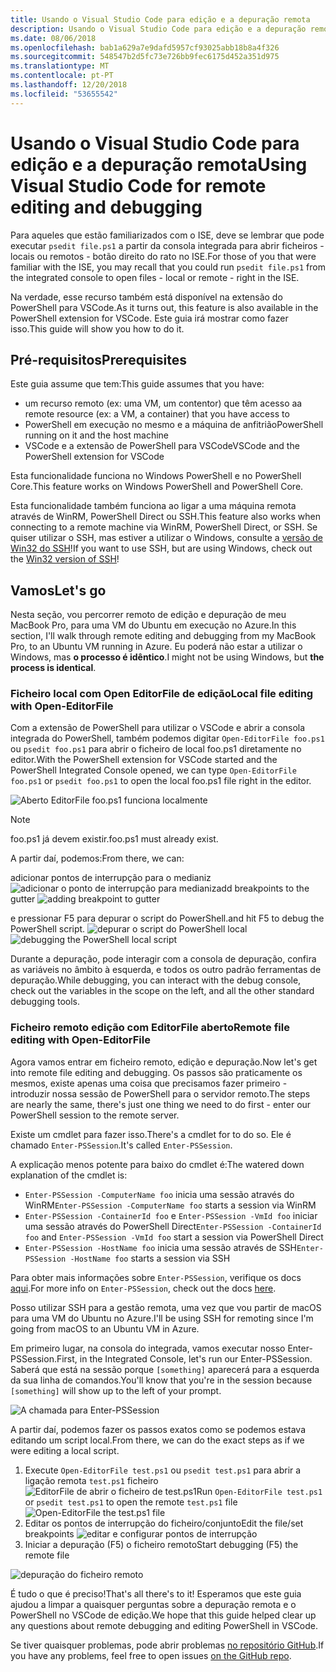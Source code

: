 ```yaml
---
title: Usando o Visual Studio Code para edição e a depuração remota
description: Usando o Visual Studio Code para edição e a depuração remota
ms.date: 08/06/2018
ms.openlocfilehash: bab1a629a7e9dafd5957cf93025abb18b8a4f326
ms.sourcegitcommit: 548547b2d5fc73e726bb9fec6175d452a351d975
ms.translationtype: MT
ms.contentlocale: pt-PT
ms.lasthandoff: 12/20/2018
ms.locfileid: "53655542"
---
```

# <a name="using-visual-studio-code-for-remote-editing-and-debugging"></a><span data-ttu-id="26ce6-103">Usando o Visual Studio Code para edição e a depuração remota</span><span class="sxs-lookup"><span data-stu-id="26ce6-103">Using Visual Studio Code for remote editing and debugging</span></span>

<span data-ttu-id="26ce6-104">Para aqueles que estão familiarizados com o ISE, deve se lembrar que pode executar `psedit file.ps1` a partir da consola integrada para abrir ficheiros - locais ou remotos - botão direito do rato no ISE.</span><span class="sxs-lookup"><span data-stu-id="26ce6-104">For those of you that were familiar with the ISE, you may recall that you could run `psedit file.ps1` from the integrated console to open files - local or remote - right in the ISE.</span></span>

<span data-ttu-id="26ce6-105">Na verdade, esse recurso também está disponível na extensão do PowerShell para VSCode.</span><span class="sxs-lookup"><span data-stu-id="26ce6-105">As it turns out, this feature is also available in the PowerShell extension for VSCode.</span></span> <span data-ttu-id="26ce6-106">Este guia irá mostrar como fazer isso.</span><span class="sxs-lookup"><span data-stu-id="26ce6-106">This guide will show you how to do it.</span></span>

## <a name="prerequisites"></a><span data-ttu-id="26ce6-107">Pré-requisitos</span><span class="sxs-lookup"><span data-stu-id="26ce6-107">Prerequisites</span></span>

<span data-ttu-id="26ce6-108">Este guia assume que tem:</span><span class="sxs-lookup"><span data-stu-id="26ce6-108">This guide assumes that you have:</span></span>

- <span data-ttu-id="26ce6-109">um recurso remoto (ex: uma VM, um contentor) que têm acesso a</span><span class="sxs-lookup"><span data-stu-id="26ce6-109">a remote resource (ex: a VM, a container) that you have access to</span></span>
- <span data-ttu-id="26ce6-110">PowerShell em execução no mesmo e a máquina de anfitrião</span><span class="sxs-lookup"><span data-stu-id="26ce6-110">PowerShell running on it and the host machine</span></span>
- <span data-ttu-id="26ce6-111">VSCode e a extensão de PowerShell para VSCode</span><span class="sxs-lookup"><span data-stu-id="26ce6-111">VSCode and the PowerShell extension for VSCode</span></span>

<span data-ttu-id="26ce6-112">Esta funcionalidade funciona no Windows PowerShell e no PowerShell Core.</span><span class="sxs-lookup"><span data-stu-id="26ce6-112">This feature works on Windows PowerShell and PowerShell Core.</span></span>

<span data-ttu-id="26ce6-113">Esta funcionalidade também funciona ao ligar a uma máquina remota através de WinRM, PowerShell Direct ou SSH.</span><span class="sxs-lookup"><span data-stu-id="26ce6-113">This feature also works when connecting to a remote machine via WinRM, PowerShell Direct, or SSH.</span></span> <span data-ttu-id="26ce6-114">Se quiser utilizar o SSH, mas estiver a utilizar o Windows, consulte a [versão de Win32 do SSH](https://github.com/PowerShell/Win32-OpenSSH)!</span><span class="sxs-lookup"><span data-stu-id="26ce6-114">If you want to use SSH, but are using Windows, check out the [Win32 version of SSH](https://github.com/PowerShell/Win32-OpenSSH)!</span></span>

## <a name="lets-go"></a><span data-ttu-id="26ce6-115">Vamos</span><span class="sxs-lookup"><span data-stu-id="26ce6-115">Let's go</span></span>

<span data-ttu-id="26ce6-116">Nesta seção, vou percorrer remoto de edição e depuração de meu MacBook Pro, para uma VM do Ubuntu em execução no Azure.</span><span class="sxs-lookup"><span data-stu-id="26ce6-116">In this section, I'll walk through remote editing and debugging from my MacBook Pro, to an Ubuntu VM running in Azure.</span></span> <span data-ttu-id="26ce6-117">Eu poderá não estar a utilizar o Windows, mas **o processo é idêntico**.</span><span class="sxs-lookup"><span data-stu-id="26ce6-117">I might not be using Windows, but **the process is identical**.</span></span>

### <a name="local-file-editing-with-open-editorfile"></a><span data-ttu-id="26ce6-118">Ficheiro local com Open EditorFile de edição</span><span class="sxs-lookup"><span data-stu-id="26ce6-118">Local file editing with Open-EditorFile</span></span>

<span data-ttu-id="26ce6-119">Com a extensão de PowerShell para utilizar o VSCode e abrir a consola integrada do PowerShell, também podemos digitar `Open-EditorFile foo.ps1` ou `psedit foo.ps1` para abrir o ficheiro de local foo.ps1 diretamente no editor.</span><span class="sxs-lookup"><span data-stu-id="26ce6-119">With the PowerShell extension for VSCode started and the PowerShell Integrated Console opened, we can type `Open-EditorFile foo.ps1` or `psedit foo.ps1` to open the local foo.ps1 file right in the editor.</span></span>

![Aberto EditorFile foo.ps1 funciona localmente](https://user-images.githubusercontent.com/2644648/34895897-7c2c46ac-f79c-11e7-9410-a252aff52f13.png)

>[!NOTE]
> <span data-ttu-id="26ce6-121">foo.ps1 já devem existir.</span><span class="sxs-lookup"><span data-stu-id="26ce6-121">foo.ps1 must already exist.</span></span>

<span data-ttu-id="26ce6-122">A partir daí, podemos:</span><span class="sxs-lookup"><span data-stu-id="26ce6-122">From there, we can:</span></span>

<span data-ttu-id="26ce6-123">adicionar pontos de interrupção para o medianiz ![adicionar o ponto de interrupção para medianiz](https://user-images.githubusercontent.com/2644648/34895893-7bdc38e2-f79c-11e7-8026-8ad53f9a1bad.png)</span><span class="sxs-lookup"><span data-stu-id="26ce6-123">add breakpoints to the gutter ![adding breakpoint to gutter](https://user-images.githubusercontent.com/2644648/34895893-7bdc38e2-f79c-11e7-8026-8ad53f9a1bad.png)</span></span>

<span data-ttu-id="26ce6-124">e pressionar F5 para depurar o script do PowerShell.</span><span class="sxs-lookup"><span data-stu-id="26ce6-124">and hit F5 to debug the PowerShell script.</span></span>
<span data-ttu-id="26ce6-125">![depurar o script do PowerShell local](https://user-images.githubusercontent.com/2644648/34895894-7bedb874-f79c-11e7-9180-7e0dc2d02af8.png)</span><span class="sxs-lookup"><span data-stu-id="26ce6-125">![debugging the PowerShell local script](https://user-images.githubusercontent.com/2644648/34895894-7bedb874-f79c-11e7-9180-7e0dc2d02af8.png)</span></span>

<span data-ttu-id="26ce6-126">Durante a depuração, pode interagir com a consola de depuração, confira as variáveis no âmbito à esquerda, e todos os outro padrão ferramentas de depuração.</span><span class="sxs-lookup"><span data-stu-id="26ce6-126">While debugging, you can interact with the debug console, check out the variables in the scope on the left, and all the other standard debugging tools.</span></span>

### <a name="remote-file-editing-with-open-editorfile"></a><span data-ttu-id="26ce6-127">Ficheiro remoto edição com EditorFile aberto</span><span class="sxs-lookup"><span data-stu-id="26ce6-127">Remote file editing with Open-EditorFile</span></span>

<span data-ttu-id="26ce6-128">Agora vamos entrar em ficheiro remoto, edição e depuração.</span><span class="sxs-lookup"><span data-stu-id="26ce6-128">Now let's get into remote file editing and debugging.</span></span> <span data-ttu-id="26ce6-129">Os passos são praticamente os mesmos, existe apenas uma coisa que precisamos fazer primeiro - introduzir nossa sessão de PowerShell para o servidor remoto.</span><span class="sxs-lookup"><span data-stu-id="26ce6-129">The steps are nearly the same, there's just one thing we need to do first - enter our PowerShell session to the remote server.</span></span>

<span data-ttu-id="26ce6-130">Existe um cmdlet para fazer isso.</span><span class="sxs-lookup"><span data-stu-id="26ce6-130">There's a cmdlet for to do so.</span></span> <span data-ttu-id="26ce6-131">Ele é chamado `Enter-PSSession`.</span><span class="sxs-lookup"><span data-stu-id="26ce6-131">It's called `Enter-PSSession`.</span></span>

<span data-ttu-id="26ce6-132">A explicação menos potente para baixo do cmdlet é:</span><span class="sxs-lookup"><span data-stu-id="26ce6-132">The watered down explanation of the cmdlet is:</span></span>

- <span data-ttu-id="26ce6-133">`Enter-PSSession -ComputerName foo` inicia uma sessão através do WinRM</span><span class="sxs-lookup"><span data-stu-id="26ce6-133">`Enter-PSSession -ComputerName foo` starts a session via WinRM</span></span>
- <span data-ttu-id="26ce6-134">`Enter-PSSession -ContainerId foo` e `Enter-PSSession -VmId foo` iniciar uma sessão através do PowerShell Direct</span><span class="sxs-lookup"><span data-stu-id="26ce6-134">`Enter-PSSession -ContainerId foo` and `Enter-PSSession -VmId foo` start a session via PowerShell Direct</span></span>
- <span data-ttu-id="26ce6-135">`Enter-PSSession -HostName foo` inicia uma sessão através de SSH</span><span class="sxs-lookup"><span data-stu-id="26ce6-135">`Enter-PSSession -HostName foo` starts a session via SSH</span></span>

<span data-ttu-id="26ce6-136">Para obter mais informações sobre `Enter-PSSession`, verifique os docs [aqui](https://docs.microsoft.com/en-us/powershell/module/microsoft.powershell.core/enter-pssession?view=powershell-6).</span><span class="sxs-lookup"><span data-stu-id="26ce6-136">For more info on `Enter-PSSession`, check out the docs [here](https://docs.microsoft.com/en-us/powershell/module/microsoft.powershell.core/enter-pssession?view=powershell-6).</span></span>

<span data-ttu-id="26ce6-137">Posso utilizar SSH para a gestão remota, uma vez que vou partir de macOS para uma VM do Ubuntu no Azure.</span><span class="sxs-lookup"><span data-stu-id="26ce6-137">I'll be using SSH for remoting since I'm going from macOS to an Ubuntu VM in Azure.</span></span>

<span data-ttu-id="26ce6-138">Em primeiro lugar, na consola do integrada, vamos executar nosso Enter-PSSession.</span><span class="sxs-lookup"><span data-stu-id="26ce6-138">First, in the Integrated Console, let's run our Enter-PSSession.</span></span> <span data-ttu-id="26ce6-139">Saberá que está na sessão porque `[something]` aparecerá para a esquerda da sua linha de comandos.</span><span class="sxs-lookup"><span data-stu-id="26ce6-139">You'll know that you're in the session because `[something]` will show up to the left of your prompt.</span></span>

![A chamada para Enter-PSSession](https://user-images.githubusercontent.com/2644648/34895896-7c18e0bc-f79c-11e7-9b36-6f4bd0e9b0db.png)

<span data-ttu-id="26ce6-141">A partir daí, podemos fazer os passos exatos como se podemos estava editando um script local.</span><span class="sxs-lookup"><span data-stu-id="26ce6-141">From there, we can do the exact steps as if we were editing a local script.</span></span>

1. <span data-ttu-id="26ce6-142">Execute `Open-EditorFile test.ps1` ou `psedit test.ps1` para abrir a ligação remota `test.ps1` ficheiro ![EditorFile de abrir o ficheiro de test.ps1](https://user-images.githubusercontent.com/2644648/34895898-7c3e6a12-f79c-11e7-8bdf-549b591ecbcb.png)</span><span class="sxs-lookup"><span data-stu-id="26ce6-142">Run `Open-EditorFile test.ps1` or `psedit test.ps1` to open the remote `test.ps1` file ![Open-EditorFile the test.ps1 file](https://user-images.githubusercontent.com/2644648/34895898-7c3e6a12-f79c-11e7-8bdf-549b591ecbcb.png)</span></span>
2. <span data-ttu-id="26ce6-143">Editar os pontos de interrupção do ficheiro/conjunto</span><span class="sxs-lookup"><span data-stu-id="26ce6-143">Edit the file/set breakpoints</span></span> ![editar e configurar pontos de interrupção](https://user-images.githubusercontent.com/2644648/34895892-7bb68246-f79c-11e7-8c0a-c2121773afbb.png)
3. <span data-ttu-id="26ce6-145">Iniciar a depuração (F5) o ficheiro remoto</span><span class="sxs-lookup"><span data-stu-id="26ce6-145">Start debugging (F5) the remote file</span></span>

![depuração do ficheiro remoto](https://user-images.githubusercontent.com/2644648/34895895-7c040782-f79c-11e7-93ea-47724fa5c10d.png)

<span data-ttu-id="26ce6-147">É tudo o que é preciso!</span><span class="sxs-lookup"><span data-stu-id="26ce6-147">That's all there's to it!</span></span> <span data-ttu-id="26ce6-148">Esperamos que este guia ajudou a limpar a quaisquer perguntas sobre a depuração remota e o PowerShell no VSCode de edição.</span><span class="sxs-lookup"><span data-stu-id="26ce6-148">We hope that this guide helped clear up any questions about remote debugging and editing PowerShell in VSCode.</span></span>

<span data-ttu-id="26ce6-149">Se tiver quaisquer problemas, pode abrir problemas [no repositório GitHub](http://github.com/powershell/vscode-powershell).</span><span class="sxs-lookup"><span data-stu-id="26ce6-149">If you have any problems, feel free to open issues [on the GitHub repo](http://github.com/powershell/vscode-powershell).</span></span>
